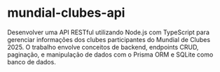 # mundial-clubes-api
Desenvolver uma API RESTful utilizando Node.js com TypeScript para gerenciar informações dos clubes participantes do Mundial de Clubes 2025. O trabalho envolve conceitos de backend, endpoints CRUD, paginação, e manipulação de dados com o Prisma ORM e SQLite como banco de dados.
